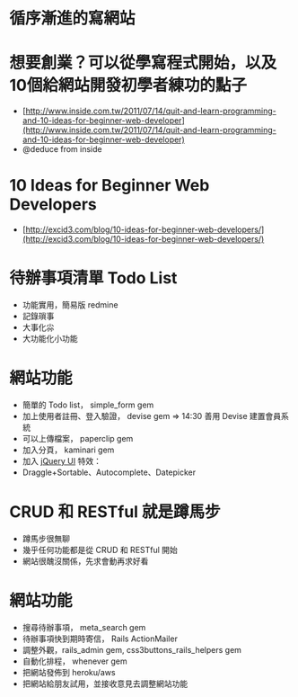 <!SLIDE center transition=fade>
# 循序漸進的寫網站 #

<!SLIDE center>
# 想要創業？可以從學寫程式開始，以及10個給網站開發初學者練功的點子 #

* [http://www.inside.com.tw/2011/07/14/quit-and-learn-programming-and-10-ideas-for-beginner-web-developer](http://www.inside.com.tw/2011/07/14/quit-and-learn-programming-and-10-ideas-for-beginner-web-developer)
* @deduce from inside

<!SLIDE center>
# 10 Ideas for Beginner Web Developers #

* [http://excid3.com/blog/10-ideas-for-beginner-web-developers/](http://excid3.com/blog/10-ideas-for-beginner-web-developers/)

<!SLIDE center>
# 待辦事項清單 Todo List #

* 功能實用，簡易版 redmine
* 記錄瑣事
* 大事化尛
* 大功能化小功能

<!SLIDE bullets incremental>
# 網站功能 #

* 簡單的 Todo list， simple_form gem
* 加上使用者註冊、登入驗證， devise gem => 14:30 善用 Devise 建置會員系統
* 可以上傳檔案， paperclip gem
* 加入分頁， kaminari gem
* 加入 [jQuery UI](http://jqueryui.com/demos/) 特效：
* Draggle+Sortable、Autocomplete、Datepicker

<!SLIDE bullets incremental>
# CRUD 和 RESTful 就是蹲馬步 #

* 蹲馬步很無聊
* 幾乎任何功能都是從 CRUD 和 RESTful 開始
* 網站很醜沒關係，先求會動再求好看

<!SLIDE bullets incremental>
# 網站功能 #

* 搜尋待辦事項， meta_search gem
* 待辦事項快到期時寄信， Rails ActionMailer
* 調整外觀，rails_admin gem, css3buttons_rails_helpers gem
* 自動化排程， whenever gem
* 把網站發佈到 heroku/aws
* 把網站給朋友試用，並接收意見去調整網站功能